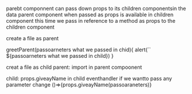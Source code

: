 parebt componnent can pass down props to its children componentsin the data parent component when passed as props is available in children component
this time we pass in  reference to a method as props to the children component



create a file as parent

greetParent(passoarneters what we passed in chid){
    alert(`` ${passoarneters what we passed in child})
}

creat a file as child
parent:
import in parent compoonent

<child  giveayName={this.greetParent}></child>

child:
props.giveayName in child eventhandler
if we wantto pass any parameter
change ()=>{props.giveayName(passoaraneters)}